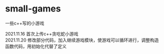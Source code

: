 # small-games
一些c++写的小游戏  

2021.11.16 首次上传c++贪吃蛇小游戏  
2021.11.20 修改部分代码，加入继续游戏模块，使游戏可以循环进行，调整构造函数代码，用初始化代替了定义  


